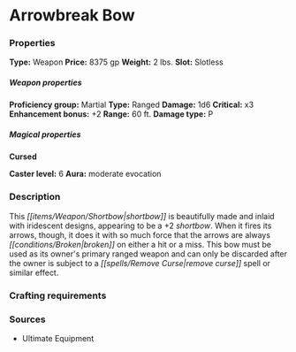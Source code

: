 ﻿---
Title: "Arrowbreak Bow"
Type: "Weapon"
Price: "8375 gp"
Weight: "2 lbs."
Slot: "Slotless"
Proficiency group: "Martial"
Weapon properties Type: "Ranged"
Damage: "1d6"
Critical: "x3"
Enhancement bonus: "+2"
Range: "60 ft."
Damage type: "P"
Cursed: "True"
Caster level: "6"
Aura: "moderate evocation"
Description: |
  "This shortbow is beautifully made and inlaid with iridescent designs, appearing to be a _+2 shortbow_. When it fires its arrows, though, it does it with so much force that the arrows are always broken on either a hit or a miss. This bow must be used as its owner's primary ranged weapon and can only be discarded after the owner is subject to a _remove curse_ spell or similar effect."
Sources: "['Ultimate Equipment']"
---

# Arrowbreak Bow

### Properties

**Type:** Weapon **Price:** 8375 gp **Weight:** 2 lbs. **Slot:** Slotless

##### Weapon properties

**Proficiency group:** Martial **Type:** Ranged **Damage:** 1d6 **Critical:** x3 **Enhancement bonus:** +2 **Range:** 60 ft. **Damage type:** P

##### Magical properties

**Cursed**

**Caster level:** 6 **Aura:** moderate evocation

### Description

This _[[items/Weapon/Shortbow|shortbow]]_ is beautifully made and inlaid with iridescent designs, appearing to be a +2 _shortbow_. When it fires its arrows, though, it does it with so much force that the arrows are always _[[conditions/Broken|broken]]_ on either a hit or a miss. This bow must be used as its owner's primary ranged weapon and can only be discarded after the owner is subject to a _[[spells/Remove Curse|remove curse]]_ spell or similar effect.

### Crafting requirements

### Sources

* Ultimate Equipment